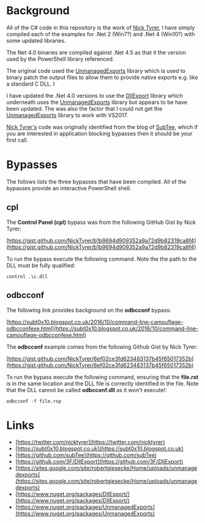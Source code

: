 # Background

All of the C# code in this repository is the work of [Nick Tyrer](https://twitter.com/nicktyrer), I have simply compiled each of the examples for .Net 2 (Win7?) and .Net 4 (Win10?) with some updated libraries.

The Net 4.0 binaries are compiled against .Net 4.5 as that it the version used by the PowerShell library referenced.

The original code used the [UnmanagedExports](https://sites.google.com/site/robertgiesecke/Home/uploads/unmanagedexports) library which is used to binary patch the output files to allow them to provide native exports e.g. like a standard C DLL. I

I have updated the .Net 4.0 versions to use the [DllExport](https://github.com/3F/DllExport) library which underneath uses the [UnmanagedExports](https://sites.google.com/site/robertgiesecke/Home/uploads/unmanagedexports) library but appears to be have been updated. The was also the factor that I could not get the [UnmanagedExports](https://sites.google.com/site/robertgiesecke/Home/uploads/unmanagedexports) library to work with VS2017.

[Nick Tyrer's](https://twitter.com/nicktyrer) code was originally identified from the blog of [SubTee](https://subt0x10.blogspot.co.uk/), which if you are interested in application blocking bypasses then it should be your first call. 

# Bypasses

The follows lists the three bypasses that have been compiled. All of the bypasses provide an interactive PowerShell shell.

## cpl

The **Control Panel (cpl)** bypass was from the following GitHub Gist by Nick Tyrer:

[https://gist.github.com/NickTyrer/b1b9694d909352a9a72d9b82319ca8f4](https://gist.github.com/NickTyrer/b1b9694d909352a9a72d9b82319ca8f4)

To run the bypass execute the following command. Note the the path to the DLL must be fully qualified:

```
control .\c.dll
```

## odbcconf

The following link provides background on the **odbcconf** bypass:

[https://subt0x10.blogspot.co.uk/2016/10/command-line-camouflage-odbcconfexe.html](https://subt0x10.blogspot.co.uk/2016/10/command-line-camouflage-odbcconfexe.html) 

The **odbcconf** example comes from the following Github Gist by Nick Tyrer:

[https://gist.github.com/NickTyrer/6ef02ce3fd623483137b45f65017352b](https://gist.github.com/NickTyrer/6ef02ce3fd623483137b45f65017352b)

To run the bypass execute the following command, ensuring that the **file.rst** is in the same location and the DLL file is correctly identified in the file. Note that the DLL cannot be called **odbcconf.dll** as it won't execute!:

```
odbcconf -f file.rsp
```



# Links

- [https://twitter.com/nicktyrer](https://twitter.com/nicktyrer)
- [https://subt0x10.blogspot.co.uk](https://subt0x10.blogspot.co.uk)
- [https://github.com/subTee](https://github.com/subTee)
- [https://github.com/3F/DllExport](https://github.com/3F/DllExport)
- [https://sites.google.com/site/robertgiesecke/Home/uploads/unmanagedexports](https://sites.google.com/site/robertgiesecke/Home/uploads/unmanagedexports)
- [https://www.nuget.org/packages/DllExport/](https://www.nuget.org/packages/DllExport/)
- [https://www.nuget.org/packages/UnmanagedExports](https://www.nuget.org/packages/UnmanagedExports)